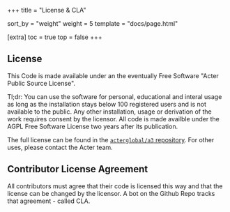 +++
title = "License & CLA"

sort_by = "weight"
weight = 5
template = "docs/page.html"

[extra]
toc = true
top = false
+++

## License

This Code is made available under an the eventually Free Software "Acter Public Source License".

Tl;dr: You can use the software for personal, educational and interal usage as long as the installation stays below 100 registered users and is not available to the public. Any other installation, usage or derivation of the work requires consent by the licensor. All code is made availble under the AGPL Free Software License two years after its publication.

The full license can be found in the [`acterglobal/a3` repository](https://github.com/acterglobal/a3/blob/main/LICENSE.txt). For other uses, please contact the Acter team.

## Contributor License Agreement

All contributors must agree that their code is licensed this way and that the license can be changed by the licensor. A bot on the Github Repo tracks that agreement - called CLA.